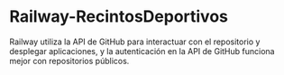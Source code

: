 # Railway-RecintosDeportivos

Railway utiliza la API de GitHub para interactuar con el repositorio y desplegar aplicaciones, y la autenticación en la API de GitHub funciona mejor con repositorios públicos.
